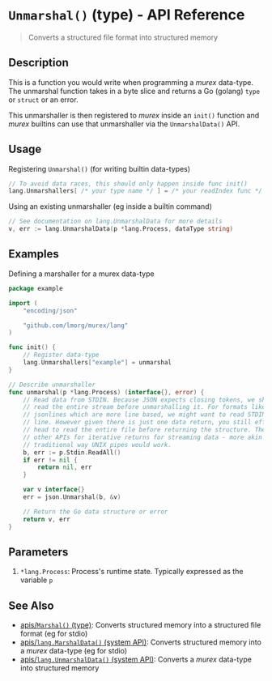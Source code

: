 # `Unmarshal()` (type) - API Reference

> Converts a structured file format into structured memory

## Description

This is a function you would write when programming a _murex_ data-type.
The unmarshal function takes in a byte slice and returns a Go (golang)
`type` or `struct` or an error.

This unmarshaller is then registered to _murex_ inside an `init()` function
and _murex_ builtins can use that unmarshaller via the `UnmarshalData()`
API.

## Usage

Registering `Unmarshal()` (for writing builtin data-types)

```go
// To avoid data races, this should only happen inside func init()
lang.Unmarshallers[ /* your type name */ ] = /* your readIndex func */
```

Using an existing unmarshaller (eg inside a builtin command)

```go
// See documentation on lang.UnmarshalData for more details
v, err := lang.UnmarshalData(p *lang.Process, dataType string)
```

## Examples

Defining a marshaller for a murex data-type

```go
package example

import (
	"encoding/json"

	"github.com/lmorg/murex/lang"
)

func init() {
	// Register data-type
	lang.Unmarshallers["example"] = unmarshal
}

// Describe unmarshaller
func unmarshal(p *lang.Process) (interface{}, error) {
	// Read data from STDIN. Because JSON expects closing tokens, we should
	// read the entire stream before unmarshalling it. For formats like CSV or
	// jsonlines which are more line based, we might want to read STDIN line by
	// line. However given there is just one data return, you still effectively
	// head to read the entire file before returning the structure. There are
	// other APIs for iterative returns for streaming data - more akin to the
	// traditional way UNIX pipes would work.
	b, err := p.Stdin.ReadAll()
	if err != nil {
		return nil, err
	}

	var v interface{}
	err = json.Unmarshal(b, &v)

	// Return the Go data structure or error
	return v, err
}
```

## Parameters

1. `*lang.Process`: Process's runtime state. Typically expressed as the variable `p` 

## See Also

* [apis/`Marshal()` (type)](../apis/Marshal.md):
  Converts structured memory into a structured file format (eg for stdio)
* [apis/`lang.MarshalData()` (system API)](../apis/lang.MarshalData.md):
  Converts structured memory into a _murex_ data-type (eg for stdio)
* [apis/`lang.UnmarshalData()` (system API)](../apis/lang.UnmarshalData.md):
  Converts a _murex_ data-type into structured memory